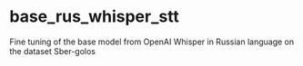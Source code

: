 # base_rus_whisper_stt
Fine tuning of the base model from OpenAI Whisper in Russian language on the dataset Sber-golos
